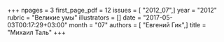 +++
npages = 3
first_page_pdf = 12
issues = [ "2012_07",]
year = "2012"
rubric = "Великие умы"
illustrators = []
date = "2017-05-03T00:17:29+03:00"
month = "07"
authors = [ "Евгений Гик",]
title = "Михаил Таль"
+++
